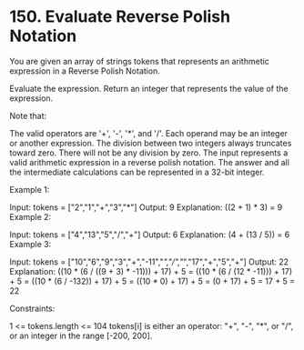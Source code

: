 # 150. Evaluate Reverse Polish Notation

You are given an array of strings tokens that represents an arithmetic expression in a Reverse Polish Notation.

Evaluate the expression. Return an integer that represents the value of the expression.

Note that:

The valid operators are '+', '-', '*', and '/'.
Each operand may be an integer or another expression.
The division between two integers always truncates toward zero.
There will not be any division by zero.
The input represents a valid arithmetic expression in a reverse polish notation.
The answer and all the intermediate calculations can be represented in a 32-bit integer.
 

Example 1:

Input: tokens = ["2","1","+","3","*"]
Output: 9
Explanation: ((2 + 1) * 3) = 9
Example 2:

Input: tokens = ["4","13","5","/","+"]
Output: 6
Explanation: (4 + (13 / 5)) = 6
Example 3:

Input: tokens = ["10","6","9","3","+","-11","*","/","*","17","+","5","+"]
Output: 22
Explanation: ((10 * (6 / ((9 + 3) * -11))) + 17) + 5
= ((10 * (6 / (12 * -11))) + 17) + 5
= ((10 * (6 / -132)) + 17) + 5
= ((10 * 0) + 17) + 5
= (0 + 17) + 5
= 17 + 5
= 22
 

Constraints:

1 <= tokens.length <= 104
tokens[i] is either an operator: "+", "-", "*", or "/", or an integer in the range [-200, 200].